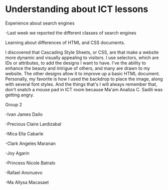 <!DOCTYPE html>
<html>
<head>
</head>
<body> 
           <h1 class="content">Understanding about ICT lessons</h1>
           <p class="content">Experience about search engines</p>
           <p class="warning">-Last week we reported the different classes of search engines</p>
           <p class="content">Learning about differences of HTML and CSS documents.</p> 
           <p class="warning"> I discovered that Cascading Style Sheets, or CSS, are that make a website more dynamic and visually appealing to visitors.
                               I use selectors, which are IDs or attributes, to add the designs I want to have. I've the ability to enhance the beauty and intrigue of others,
                               and many are drawn to my website. The other designs allow it to improve up a basic HTML document. Personally, my favorite is how I used the backdrop to place the image,
                               along with several font styles. And the things that's I will always remember that, don't snatch a mouse pad in ICT room because Ma'am Analiza C. Sadili was getting angry.</p>
<p id="author"> Group 2 </p>
                         <p>-Ivan James Dailo</p>
                         <p> -Precious Claire Lardizabal</p>
                         <p> -Mica Ella Cabarle</p>
                         <p> -Clark Angeles Maranan</p>
                         <p> -Joy Agarin</p>
                         <p> -Princess Nicole Batralo</p>
                         <p> -Rafael Anonuevo</p>
                         <p> -Ma Allysa Macasaet</p>
</body>
</html>
